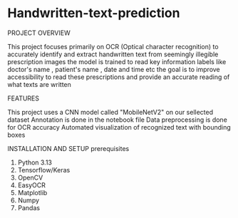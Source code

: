 # Handwritten-text-prediction 
PROJECT OVERVIEW 

This project focuses primarily on OCR (Optical character recognition) to accurately identify
and extract handwritten text from seemingly illegible prescription images 
the model is trained to read key information labels like doctor's name , patient's name , date and time etc
the goal is to improve accessibility to read these prescriptions and provide an accurate reading of what 
texts are written 

FEATURES 

This project uses a CNN model called "MobileNetV2" on our sellected dataset
Annotation is done in the notebook file 
Data preprocessing is done for OCR accuracy
Automated visualization of recognized text with bounding boxes 

INSTALLATION AND SETUP 
prerequisites 
1. Python 3.13
2. Tensorflow/Keras
3. OpenCV
4. EasyOCR
5. Matplotlib
6. Numpy
7. Pandas 
